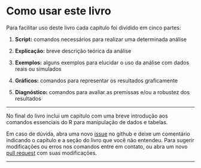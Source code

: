 
# Como usar este livro

Para facilitar uso deste livro cada capítulo foi dividido em cinco partes:  

1. __Script:__ comandos necessários para realizar uma determinada análise  

2. __Explicação:__ breve descrição teórica da análise  

3. __Exemplos:__ alguns exemplos para elucidar o uso da análise com dados reais ou simulados

4. __Gráficos:__ comandos para representar os resultados graficamente  

5. __Diagnóstico:__ comandos para avaliar as premissas e/ou a robustez dos resultados  

***

No final do livro inclui um capítulo com uma breve introdução aos comandos essenciais do R para manipulação de dados e tabelas. 

Em caso de dúvida, abra uma novo [issue](https://github.com/paternogbc/Rguia/issues) no github e deixe um comentário indicando o capítulo e a seção do livro que você não entendeu. Para sugerir modificações ou erros nos comandos entre em contato, ou abra um novo [pull request](https://github.com/paternogbc/Rguia/pulls) com suas modificações.

***
